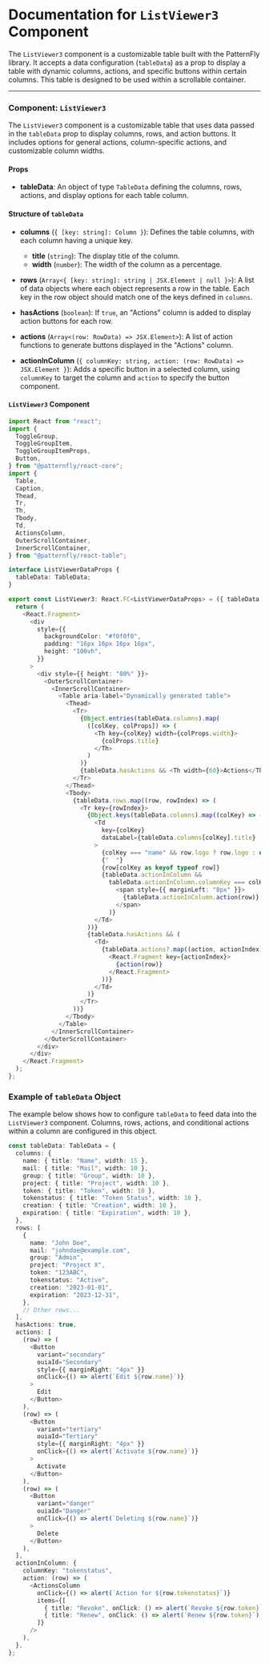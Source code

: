 # Documentation for `ListViewer3` Component

The `ListViewer3` component is a customizable table built with the PatternFly library. It accepts a data configuration (`tableData`) as a prop to display a table with dynamic columns, actions, and specific buttons within certain columns. This table is designed to be used within a scrollable container.

---

### **Component**: `ListViewer3`

The `ListViewer3` component is a customizable table that uses data passed in the `tableData` prop to display columns, rows, and action buttons. It includes options for general actions, column-specific actions, and customizable column widths. 

#### **Props**
- **tableData**: An object of type `TableData` defining the columns, rows, actions, and display options for each table column.

#### **Structure of `tableData`**

- **columns** (`{ [key: string]: Column }`): Defines the table columns, with each column having a unique key.
  - **title** (`string`): The display title of the column.
  - **width** (`number`): The width of the column as a percentage.

- **rows** (`Array<{ [key: string]: string | JSX.Element | null }>`): A list of data objects where each object represents a row in the table. Each key in the row object should match one of the keys defined in `columns`.

- **hasActions** (`boolean`): If `true`, an "Actions" column is added to display action buttons for each row.

- **actions** (`Array<(row: RowData) => JSX.Element>`): A list of action functions to generate buttons displayed in the "Actions" column.

- **actionInColumn** (`{ columnKey: string, action: (row: RowData) => JSX.Element }`): Adds a specific button in a selected column, using `columnKey` to target the column and `action` to specify the button component.


#### **`ListViewer3` Component**

```typescript
import React from "react";
import {
  ToggleGroup,
  ToggleGroupItem,
  ToggleGroupItemProps,
  Button,
} from "@patternfly/react-core";
import {
  Table,
  Caption,
  Thead,
  Tr,
  Th,
  Tbody,
  Td,
  ActionsColumn,
  OuterScrollContainer,
  InnerScrollContainer,
} from "@patternfly/react-table";

interface ListViewerDataProps {
  tableData: TableData;
}

export const ListViewer3: React.FC<ListViewerDataProps> = ({ tableData }) => {
  return (
    <React.Fragment>
      <div
        style={{
          backgroundColor: "#f0f0f0",
          padding: "16px 16px 16px 16px",
          height: "100vh",
        }}
      >
        <div style={{ height: "80%" }}>
          <OuterScrollContainer>
            <InnerScrollContainer>
              <Table aria-label="Dynamically generated table">
                <Thead>
                  <Tr>
                    {Object.entries(tableData.columns).map(
                      ([colKey, colProps]) => (
                        <Th key={colKey} width={colProps.width}>
                          {colProps.title}
                        </Th>
                      )
                    )}
                    {tableData.hasActions && <Th width={60}>Actions</Th>}
                  </Tr>
                </Thead>
                <Tbody>
                  {tableData.rows.map((row, rowIndex) => (
                    <Tr key={rowIndex}>
                      {Object.keys(tableData.columns).map((colKey) => (
                        <Td
                          key={colKey}
                          dataLabel={tableData.columns[colKey].title}
                        >
                          {colKey === "name" && row.logo ? row.logo : null}
                          {"  "}
                          {row[colKey as keyof typeof row]}
                          {tableData.actionInColumn &&
                            tableData.actionInColumn.columnKey === colKey && (
                              <span style={{ marginLeft: "8px" }}>
                                {tableData.actionInColumn.action(row)}
                              </span>
                            )}
                        </Td>
                      ))}
                      {tableData.hasActions && (
                        <Td>
                          {tableData.actions?.map((action, actionIndex) => (
                            <React.Fragment key={actionIndex}>
                              {action(row)}
                            </React.Fragment>
                          ))}
                        </Td>
                      )}
                    </Tr>
                  ))}
                </Tbody>
              </Table>
            </InnerScrollContainer>
          </OuterScrollContainer>
        </div>
      </div>
    </React.Fragment>
  );
};

```

### Example of `tableData` Object

The example below shows how to configure `tableData` to feed data into the `ListViewer3` component. Columns, rows, actions, and conditional actions within a column are configured in this object.

```typescript
const tableData: TableData = {
  columns: {
    name: { title: "Name", width: 15 },
    mail: { title: "Mail", width: 10 },
    group: { title: "Group", width: 10 },
    project: { title: "Project", width: 10 },
    token: { title: "Token", width: 10 },
    tokenstatus: { title: "Token Status", width: 10 },
    creation: { title: "Creation", width: 10 },
    expiration: { title: "Expiration", width: 10 },
  },
  rows: [
    {
      name: "John Doe",
      mail: "johndoe@example.com",
      group: "Admin",
      project: "Project X",
      token: "123ABC",
      tokenstatus: "Active",
      creation: "2023-01-01",
      expiration: "2023-12-31",
    },
    // Other rows...
  ],
  hasActions: true,
  actions: [
    (row) => (
      <Button
        variant="secondary"
        ouiaId="Secondary"
        style={{ marginRight: "4px" }}
        onClick={() => alert(`Edit ${row.name}`)}
      >
        Edit
      </Button>
    ),
    (row) => (
      <Button
        variant="tertiary"
        ouiaId="Tertiary"
        style={{ marginRight: "4px" }}
        onClick={() => alert(`Activate ${row.name}`)}
      >
        Activate
      </Button>
    ),
    (row) => (
      <Button
        variant="danger"
        ouiaId="Danger"
        onClick={() => alert(`Deleting ${row.name}`)}
      >
        Delete
      </Button>
    ),
  ],
  actionInColumn: {
    columnKey: "tokenstatus",
    action: (row) => (
      <ActionsColumn
        onClick={() => alert(`Action for ${row.tokenstatus}`)}
        items={[
          { title: "Revoke", onClick: () => alert(`Revoke ${row.token}`) },
          { title: "Renew", onClick: () => alert(`Renew ${row.token}`) },
        ]}
      />
    ),
  },
};
```